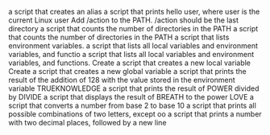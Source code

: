 a script that creates an alias
a script that prints hello user, where user is the current Linux user
Add /action to the PATH. /action should be the last directory
a script that counts the number of directories in the PATH
a script that counts the number of directories in the PATH
a script that lists environment variables.
 a script that lists all local variables and environment variables, and functio a script that lists all local variables and environment variables, and functions.
Create a script that creates a new local variable
Create a script that creates a new global variable
a script that prints the result of the addition of 128 with the value stored in the environment variable TRUEKNOWLEDGE
a script that prints the result of POWER divided by DIVIDE
a script that displays the result of BREATH to the power LOVE
a script that converts a number from base 2 to base 10
a script that prints all possible combinations of two letters, except oo
a script that prints a number with two decimal places, followed by a new line
